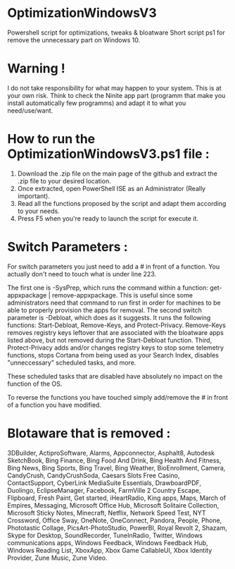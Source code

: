 # OptimizationWindowsV3
Powershell script for optimizations, tweaks & bloatware
Short script ps1 for remove the unnecessary part on Windows 10.

# Warning !

I do not take responsibility for what may happen to your system. This is at your own risk.
Think to check the Ninite app part (programm that make you install automatically few programms) and adapt it to what you need/use/want.

# How to run the OptimizationWindowsV3.ps1 file :

  1. Download the .zip file on the main page of the github and extract the .zip file to your desired location.
  2. Once extracted, open PowerShell ISE as an Administrator (Really important).
  3. Read all the functions proposed by the script and adapt them according to your needs.
  4. Press F5 when you're ready to launch the script for execute it.

# Switch Parameters :

For switch parameters you just need to add a # in front of a function. You actually don't need to touch what is
under line 223.

  The first one is -SysPrep, which runs the command within a function: get-appxpackage | remove-appxpackage. This is useful since some administrators need that command to run      first in order for machines to be able to properly provision the apps for removal.
    The second switch parameter is -Debloat, which does as it suggests. It runs the following functions: Start-Debloat, Remove-Keys, and Protect-Privacy.
    Remove-Keys removes registry keys leftover that are associated with the bloatware apps listed above, but not removed during the Start-Debloat function.
    Third, Protect-Privacy adds and/or changes registry keys to stop some telemetry functions, stops Cortana from being used as your Search Index, disables "unneccessary"        scheduled tasks, and more.

These scheduled tasks that are disabled have absolutely no impact on the function of the OS.

  To reverse the functions you have touched simply add/remove the # in front of a function you have modified.

# Blotaware that is removed :

3DBuilder, ActiproSoftware, Alarms, Appconnector, Asphalt8, Autodesk SketchBook, Bing Finance, Bing Food And Drink, Bing Health And Fitness, Bing News, Bing Sports, Bing Travel, Bing Weather, BioEnrollment, Camera, CandyCrush, CandyCrushSoda, Caesars Slots Free Casino, ContactSupport, CyberLink MediaSuite Essentials, DrawboardPDF, Duolingo, EclipseManager, Facebook, FarmVille 2 Country Escape, Flipboard, Fresh Paint, Get started, iHeartRadio, King apps, Maps, March of Empires, Messaging, Microsoft Office Hub, Microsoft Solitaire Collection, Microsoft Sticky Notes, Minecraft, Netflix, Network Speed Test, NYT Crossword, Office Sway, OneNote, OneConnect, Pandora, People, Phone, Phototastic Collage, PicsArt-PhotoStudio, PowerBI, Royal Revolt 2, Shazam, Skype for Desktop, SoundRecorder, TuneInRadio, Twitter, Windows communications apps, Windows Feedback, Windows Feedback Hub, Windows Reading List, XboxApp, Xbox Game CallableUI, Xbox Identity Provider, Zune Music, Zune Video.

